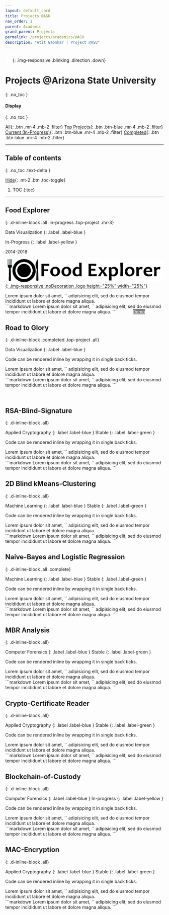 ```yaml
---
layout: default_card
title: Projects @ASU
nav_order: 1
parent: Academic
grand_parent: Projects
permalink: /projects/academics/@ASU
description: "Atit Gaonkar | Project @ASU"
---
```


<link rel="stylesheet" href="..\..\assets\css\bootstrap-iso.css" crossorigin="anonymous">
<style>
  .hidden{
    color: white;
    user-select: none;
  }
  .down {
  position: fixed;
  bottom: 20px;
  right: 30px;
  z-index: 99;
  font-size: 18px;
  border: none;
  outline: none;
  padding: 10px;
  border-radius: 25px;
  background-image: linear-gradient(#4593fb, #227efa);
  background-color: #227efa;
  opacity: 0.75;
}
.down:hover {
  animation: none;
  opacity: 0.75;
  box-shadow:
  0 2.8px 2.2px rgba(0, 0, 0, 0.034),
  0 6.7px 5.3px rgba(0, 0, 0, 0.048),
  0 12.5px 10px rgba(0, 0, 0, 0.06),
  0 22.3px 17.9px rgba(0, 0, 0, 0.072),
  0 41.8px 33.4px rgba(0, 0, 0, 0.086),
  0 100px 80px rgba(0, 0, 0, 0.12);
}
.blinking {
  animation: blinkingText 1.0s infinite;
  cursor: pointer;
}
.non-blinking {
  animation: none;
  cursor: pointer;
}
@keyframes blinkingText {
  0% {
    opacity: 0.35;
  }
  25% {
    opacity: 0.5;
  }
  50% {
    opacity: 0.70;
  }
  75% {
    opacity: 0.5;
  }
  100% {
    opacity: 0.35;
  }
}
a img
{
  border: 0 none;
}
.image-link
{
  text-decoration: none;
}


</style>

![Direction](../../assets/images/arrow-down.png){: .img-responsive .blinking .direction .down}


# Projects @Arizona State University
{: .no_toc }

#### Display
{: .no_toc }

[All](#filter){: .btn .mr-4 .mb-2 .filter} [Top Projects](#filter){: .btn .btn-blue .mr-4 .mb-2 .filter} [Current (In-Progress)](#filter){: .btn .btn-blue .mr-4 .mb-2 .filter} [Completed](#filter){: .btn .btn-blue .mr-4 .mb-2 .filter}

<hr>


## Table of contents
{: .no_toc .text-delta }

[Hide](#){: .mt-2 .btn .toc-toggle}

1. TOC
{:toc}

---


## Food Explorer
{: .d-inline-block .all .in-progress .top-project .mr-3}

Data Visualization
{: .label .label-blue }

In-Progress
{: .label .label-yellow }

2014-2018

[![Food-Explorer][food-explorer-img]{: .img-responsive .noDecoration .logo height="25%" width="25%"}][food-explorer-link]

[food-explorer-img]:  ../../assets/images/food-explorer.png
[food-explorer-link]:  https://asgaonkar.github.io/The-Hungry-Customer/ "Redirect to Food Explorer" 

<div class="code-example" markdown="1">
Lorem ipsum dolor sit amet, `<inline code snippet>` adipisicing elit, sed do eiusmod tempor incididunt ut labore et dolore magna aliqua.
</div>
```markdown
Lorem ipsum dolor sit amet, `<inline code snippet>` adipisicing elit, sed do eiusmod tempor incididunt ut labore et dolore magna aliqua.
```
<a href="https://github.com/asgaonkar/The-Hungry-Entrepreneur" class="btn btn-purple mr-2" style="color:white">Github</a>
<!-- [Github](https://github.com/asgaonkar/The-Hungry-Entrepreneur){: .btn .btn-purple .mr-2 } -->
<a href="#" class="btn btn-green disabled" style="color:white; background-color: gray">Demo</a>
<!-- [Demo](){: .btn .btn-green .disabled} -->



## Road to Glory
{: .d-inline-block .completed .top-project .all}

Data Visualization
{: .label .label-blue }


Code can be rendered inline by wrapping it in single back ticks.

<div class="code-example" markdown="1">
Lorem ipsum dolor sit amet, `<inline code snippet>` adipisicing elit, sed do eiusmod tempor incididunt ut labore et dolore magna aliqua.
</div>
```markdown
Lorem ipsum dolor sit amet, `<inline code snippet>` adipisicing elit, sed do eiusmod tempor incididunt ut labore et dolore magna aliqua.
```

<a href="https://github.com/asgaonkar/Road-to-Glory" target='blank' class="btn btn-purple mr-2" style="color:white">Github</a>
<a href="https://asgaonkar.github.io/Road-to-Glory/" target='blank' class="btn btn-green" style="color:white;">Demo</a>


<!-- [Github](https://github.com/asgaonkar/Road-to-Glory){: .btn .btn-purple .mr-2} -->
<!-- [Demo](https://asgaonkar.github.io/Road-to-Glory/){: .btn .btn-green} -->



## RSA-Blind-Signature
{: .d-inline-block .all}

Applied Cryptography
{: .label .label-blue }
Stable
{: .label .label-green }


Code can be rendered inline by wrapping it in single back ticks.

<div class="code-example" markdown="1">
Lorem ipsum dolor sit amet, `<inline code snippet>` adipisicing elit, sed do eiusmod tempor incididunt ut labore et dolore magna aliqua.
</div>
```markdown
Lorem ipsum dolor sit amet, `<inline code snippet>` adipisicing elit, sed do eiusmod tempor incididunt ut labore et dolore magna aliqua.
```
<a href="https://github.com/asgaonkar/RSA-Blind-Signature" class="btn btn-purple mr-2" style="color:white">Github</a>
<!-- [Github](https://github.com/asgaonkar/RSA-Blind-Signature){: .btn .btn-purple } -->



## 2D Blind kMeans-Clustering
{: .d-inline-block .all}

Machine Learning
{: .label .label-blue }
Stable
{: .label .label-green }


Code can be rendered inline by wrapping it in single back ticks.

<div class="code-example" markdown="1">
Lorem ipsum dolor sit amet, `<inline code snippet>` adipisicing elit, sed do eiusmod tempor incididunt ut labore et dolore magna aliqua.
</div>
```markdown
Lorem ipsum dolor sit amet, `<inline code snippet>` adipisicing elit, sed do eiusmod tempor incididunt ut labore et dolore magna aliqua.
```
<a href="https://github.com/asgaonkar/2D-Blind-kMeans-Clustering" class="btn btn-purple mr-2" style="color:white">Github</a>
<!-- [Github](https://github.com/asgaonkar/2D-Blind-kMeans-Clustering){: .btn .btn-purple } -->





## Naive-Bayes and Logistic Regression
{: .d-inline-block .all .complete}

Machine Learning
{: .label .label-blue }
Stable
{: .label .label-green }


Code can be rendered inline by wrapping it in single back ticks.

<div class="code-example" markdown="1">
Lorem ipsum dolor sit amet, `<inline code snippet>` adipisicing elit, sed do eiusmod tempor incididunt ut labore et dolore magna aliqua.
</div>
```markdown
Lorem ipsum dolor sit amet, `<inline code snippet>` adipisicing elit, sed do eiusmod tempor incididunt ut labore et dolore magna aliqua.
```
<a href="https://github.com/asgaonkar/Naive-Bayes_and_Logistic-Regression" class="btn btn-purple mr-2" style="color:white">Github</a>
<!-- [Github](https://github.com/asgaonkar/Naive-Bayes_and_Logistic-Regression){: .btn .btn-purple } -->





## MBR Analysis
{: .d-inline-block .all}

Computer Forensics
{: .label .label-blue }
Stable
{: .label .label-green }


Code can be rendered inline by wrapping it in single back ticks.

<div class="code-example" markdown="1">
Lorem ipsum dolor sit amet, `<inline code snippet>` adipisicing elit, sed do eiusmod tempor incididunt ut labore et dolore magna aliqua.
</div>
```markdown
Lorem ipsum dolor sit amet, `<inline code snippet>` adipisicing elit, sed do eiusmod tempor incididunt ut labore et dolore magna aliqua.
```
<a href="https://github.com/asgaonkar/Read-MBR" class="btn btn-purple mr-2" style="color:white">Github</a>
<!-- [Github](https://github.com/asgaonkar/Read-MBR){: .btn .btn-purple } -->




## Crypto-Certificate Reader
{: .d-inline-block .all}

Applied Cryptography
{: .label .label-blue }
Stable
{: .label .label-green }


Code can be rendered inline by wrapping it in single back ticks.

<div class="code-example" markdown="1">
Lorem ipsum dolor sit amet, `<inline code snippet>` adipisicing elit, sed do eiusmod tempor incididunt ut labore et dolore magna aliqua.
</div>
```markdown
Lorem ipsum dolor sit amet, `<inline code snippet>` adipisicing elit, sed do eiusmod tempor incididunt ut labore et dolore magna aliqua.
```
<a href="https://github.com/asgaonkar/Crypto-Certificate-Reader" class="btn btn-purple mr-2" style="color:white">Github</a>
<!-- [Github](https://github.com/asgaonkar/Crypto-Certificate-Reader){: .btn .btn-purple } -->




## Blockchain-of-Custody 
{: .d-inline-block .all}

Computer Forensics
{: .label .label-blue }
In-progress
{: .label .label-yellow }


Code can be rendered inline by wrapping it in single back ticks.

<div class="code-example" markdown="1">
Lorem ipsum dolor sit amet, `<inline code snippet>` adipisicing elit, sed do eiusmod tempor incididunt ut labore et dolore magna aliqua.
</div>
```markdown
Lorem ipsum dolor sit amet, `<inline code snippet>` adipisicing elit, sed do eiusmod tempor incididunt ut labore et dolore magna aliqua.
```
<a href="#" class="btn btn-purple mr-2" style="color:white">Github</a>
<!-- [Github](){: .btn .btn-purple .disabled} -->




## MAC-Encryption 
{: .d-inline-block .all}

Applied Cryptography
{: .label .label-blue }
Stable
{: .label .label-green }


Code can be rendered inline by wrapping it in single back ticks.

<div class="code-example" markdown="1">
Lorem ipsum dolor sit amet, `<inline code snippet>` adipisicing elit, sed do eiusmod tempor incididunt ut labore et dolore magna aliqua.
</div>
```markdown
Lorem ipsum dolor sit amet, `<inline code snippet>` adipisicing elit, sed do eiusmod tempor incididunt ut labore et dolore magna aliqua.
```
<a href="https://github.com/asgaonkar/MAC-Encryption" class="btn btn-purple mr-2" style="color:white">Github</a>
<!-- [Github](https://github.com/asgaonkar/MAC-Encryption){: .btn .btn-purple } -->

<script src="https://code.jquery.com/jquery-3.4.1.slim.min.js" integrity="sha384-J6qa4849blE2+poT4WnyKhv5vZF5SrPo0iEjwBvKU7imGFAV0wwj1yYfoRSJoZ+n" crossorigin="anonymous"></script>
<script src="https://cdn.jsdelivr.net/npm/popper.js@1.16.0/dist/umd/popper.min.js" integrity="sha384-Q6E9RHvbIyZFJoft+2mJbHaEWldlvI9IOYy5n3zV9zzTtmI3UksdQRVvoxMfooAo" crossorigin="anonymous"></script>
<script src="https://stackpath.bootstrapcdn.com/bootstrap/4.4.1/js/bootstrap.min.js" integrity="sha384-wfSDF2E50Y2D1uUdj0O3uMBJnjuUD4Ih7YwaYd1iqfktj0Uod8GCExl3Og8ifwB6" crossorigin="anonymous"></script>
<script src="https://unpkg.com/aos@next/dist/aos.js"></script>
<script>
  try {
    AOS.init();
    $(window).on('load', function() {
      document.getElementsByClassName('filter')[1].click();
      for(var i=0;i<document.getElementsByClassName('bootstrap-iso').length;i++)
      {
          document.getElementsByClassName('tags')[i].setAttribute("id", document.getElementsByClassName('bootstrap-iso')[i].getElementsByTagName('h2')[0].getAttribute('id'))
      }
      AOS.refresh();
      var $animation_elements = $('.bootstrap-iso');
      var $window = $(window);
      var window_height = $window.height();
      var window_top_position = $window.scrollTop();
      var window_bottom_position = (window_top_position + window_height);
      function moveDown()
      {
        document.getElementsByClassName('main-content-wrap')[0].scrollTop += 100;
      }
      $('a > img').parent().addClass("image-link");
      $('.direction').on('click', function() {
        if(document.getElementsByClassName('direction')[0].getAttribute("src").split('-')[1].split('.')[0] == "down")
          {
            moveDown();
          }
          else{
            document.getElementsByClassName('main-content-wrap')[0].scrollTop = 0;
          }
        });
      $('.main-content-wrap').on('scroll', function() {
          if(document.getElementsByClassName('direction')[0].getAttribute("src").split('-')[1].split('.')[0] == "up")
          {
            document.getElementsByClassName('direction')[0].classList.remove("blinking");
            document.getElementsByClassName('direction')[0].classList.add("no-blinking");
          }
          if ($('.main-content-wrap').scrollTop() >= 100.0) {
            document.getElementsByClassName('direction')[0].setAttribute("src","../../assets/images/arrow-up.png");
          }
          else
          {
            document.getElementsByClassName('direction')[0].setAttribute("src","../../assets/images/arrow-down.png");
          }
          console.log("triggered");
          $.each($animation_elements, function() {
              var $element = $(this);
              var element_height = $element.outerHeight();
              var element_top_position = $element.offset().top;
              var element_bottom_position = (element_top_position + element_height);
              if ((element_bottom_position >= window_top_position) && (element_top_position <= window_bottom_position)) {
                  $element.addClass('aos-animate');
              } else {
                  $element.removeClass('aos-animate');
              }
          });
      });
    });
    $('.toc-toggle').on('click', function () {
      var toc = document.getElementById('markdown-toc');
      if($(this)[0].innerHTML=="Hide")
      {
        $(this)[0].innerHTML="Show";
        toc.style.display = "none";
      }
      else
      {
        $(this)[0].innerHTML="Hide";
        toc.style.display = "block";
      }
      $('.main-content-wrap')[0].scrollTop += 1;
      $('.main-content-wrap')[0].scrollTop -= 1;
    });
    $('a.filter').on('click', function () {  
      document.getElementsByClassName('direction')[0].classList.remove("no-blinking");
      document.getElementsByClassName('direction')[0].classList.add("blinking");
      var action = $(this)[0];
      for(var i=0;i<$('.filter').length;i++)
      {
        $('.filter')[i].classList.add('btn-blue');
      }
      if($('.toc-toggle')[0].innerHTML=="Hide" && action.innerHTML != "All")
      {
        $('.toc-toggle')[0].click();
      }
      action.classList.remove('btn-blue');
      var class_name; 
      if(action.innerHTML=="Completed")
      {
        class_name = "completed";
      }
      else if(action.innerHTML=="Top Projects")
      {
        class_name = "top-project";
      }
      else if(action.innerHTML=="Current (In-Progress)")
      {
        class_name = "in-progress";
      }
      else
      {
        class_name = "all";
      }
      for(var i=0;i<$('.tags').length;i++)
      {
        $('.tags')[i].style.display = "none";
      }
      var class_object = document.getElementsByClassName(class_name);
      for(var i=0;i<class_object.length;i++)
      {
        class_object[i].parentNode.parentNode.parentNode.style.display = "block";
      }
      $('.main-content-wrap')[0].scrollTop += 1;
      $('.main-content-wrap')[0].scrollTop -= 1;
    });
}
catch(error) {
  location.reload()
}
</script>
